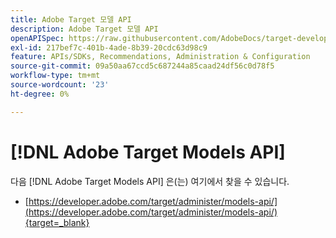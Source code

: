 ```yaml
---
title: Adobe Target 모델 API
description: Adobe Target 모델 API
openAPISpec: https://raw.githubusercontent.com/AdobeDocs/target-developers/main/src/models-api.json
exl-id: 217bef7c-401b-4ade-8b39-20cdc63d98c9
feature: APIs/SDKs, Recommendations, Administration & Configuration
source-git-commit: 09a50aa67ccd5c687244a85caad24df56c0d78f5
workflow-type: tm+mt
source-wordcount: '23'
ht-degree: 0%

---
```


# [!DNL Adobe Target Models API]

다음 [!DNL Adobe Target Models API] 은(는) 여기에서 찾을 수 있습니다.

* [https://developer.adobe.com/target/administer/models-api/](https://developer.adobe.com/target/administer/models-api/){target=_blank}
